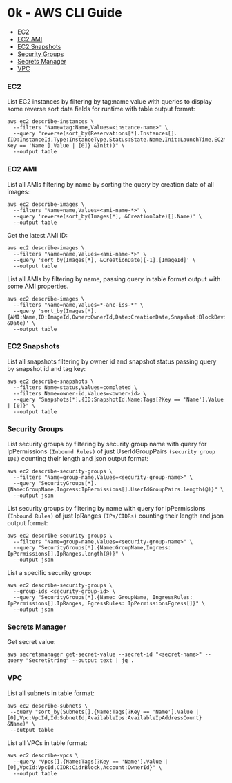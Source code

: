 # 0k - AWS CLI Guide

<!-- TOC -->

- [EC2](https://github.com/lbrealdev/0k-aws#ec2)
- [EC2 AMI](https://github.com/lbrealdev/0k-aws#ec2-ami)
- [EC2 Snapshots](https://github.com/lbrealdev/0k-aws#ec2-snapshots)
- [Security Groups](https://github.com/lbrealdev/0k-aws#security-groups)
- [Secrets Manager](https://github.com/lbrealdev/0k-aws#secrets-manager)
- [VPC](https://github.com/lbrealdev/0k-aws#vpc)

### EC2

List EC2 instances by filtering by tag:name value with queries to display some reverse sort data fields for runtime with table output format:
```shell
aws ec2 describe-instances \
  --filters "Name=tag:Name,Values=<instance-name>" \
  --query "reverse(sort_by(Reservations[*].Instances[].{ID:InstanceId,Type:InstanceType,Status:State.Name,Init:LaunchTime,EC2Name:Tags[?Key == 'Name'].Value | [0]} &Init))" \
  --output table
```

### EC2 AMI

List all AMIs filtering by name by sorting the query by creation date of all images:
```shell
aws ec2 describe-images \
  --filters "Name=name,Values=<ami-name-*>" \
  --query 'reverse(sort_by(Images[*], &CreationDate)[].Name)' \
  --output table
```

Get the latest AMI ID:
```shell
aws ec2 describe-images \
  --filters "Name=name,Values=<ami-name-*>" \
  --query 'sort_by(Images[*], &CreationDate)[-1].[ImageId]' \
  --output table
```

List all AMIs by filtering by name, passing query in table format output with some AMI properties.
```shell
aws ec2 describe-images \
  --filters "Name=name,Values=*-anc-iss-*" \
  --query 'sort_by(Images[*].{AMI:Name,ID:ImageId,Owner:OwnerId,Date:CreationDate,Snapshot:BlockDeviceMappings[0].Ebs.SnapshotId}, &Date)' \
  --output table
```

### EC2 Snapshots

List all snapshots filtering by owner id and snapshot status passing query by snapshot id and tag key:
```shell
aws ec2 describe-snapshots \
  --filters Name=status,Values=completed \
  --filters Name=owner-id,Values=<owner-id> \
  --query "Snapshots[*].{ID:SnapshotId,Name:Tags[?Key == 'Name'].Value | [0]}" \
  --output table
```

### Security Groups

List security groups by filtering by security group name with query for IpPermissions `(Inbound Rules)` of just UserIdGroupPairs `(security group IDs)` counting their length and json output format:
````shell
aws ec2 describe-security-groups \
  --filters "Name=group-name,Values=<security-group-name>" \
  --query "SecurityGroups[*].{Name:GroupName,Ingress:IpPermissions[].UserIdGroupPairs.length(@)}" \
  --output json
````

List security groups by filtering by name with query for IpPermissions `(Inbound Rules)` of just IpRanges `(IPs/CIDRs)` counting their length and json output format:
````shell
aws ec2 describe-security-groups \
  --filters "Name=group-name,Values=<security-group-name>" \
  --query "SecurityGroups[*].{Name:GroupName,Ingress: IpPermissions[].IpRanges.length(@)}" \
  --output json
````

List a specific security group:
```shell
aws ec2 describe-security-groups \
  --group-ids <security-group-id> \
  --query "SecurityGroups[*].{Name: GroupName, IngressRules: IpPermissions[].IpRanges, EgressRules: IpPermissionsEgress[]}" \
  --output json
```

### Secrets Manager

Get secret value:
```shell
aws secretsmanager get-secret-value --secret-id "<secret-name>" --query "SecretString" --output text | jq .
```

### VPC

List all subnets in table format:
```shell
aws ec2 describe-subnets \
 --query "sort_by(Subnets[].{Name:Tags[?Key == 'Name'].Value | [0],Vpc:VpcId,Id:SubnetId,AvailableIps:AvailableIpAddressCount} &Name)" \
 --output table
```

List all VPCs in table format:
```shell
aws ec2 describe-vpcs \
  --query "Vpcs[].{Name:Tags[?Key == 'Name'].Value | [0],VpcId:VpcId,CIDR:CidrBlock,Account:OwnerId}" \
  --output table
```

